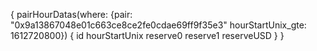 {
  pairHourDatas(where: {pair: "0x9a13867048e01c663ce8ce2fe0cdae69ff9f35e3" hourStartUnix_gte: 1612720800}) {
    id
    hourStartUnix
    reserve0
    reserve1
    reserveUSD
  }
}
